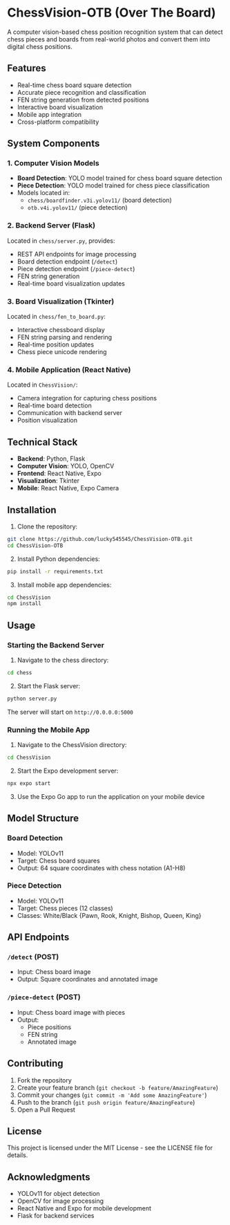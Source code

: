 # ChessVision-OTB (Over The Board)

A computer vision-based chess position recognition system that can detect chess pieces and boards from real-world photos and convert them into digital chess positions.

## Features

- Real-time chess board square detection
- Accurate piece recognition and classification
- FEN string generation from detected positions
- Interactive board visualization
- Mobile app integration
- Cross-platform compatibility

## System Components

### 1. Computer Vision Models
- **Board Detection**: YOLO model trained for chess board square detection
- **Piece Detection**: YOLO model trained for chess piece classification
- Models located in:
  - `chess/boardfinder.v3i.yolov11/` (board detection)
  - `otb.v4i.yolov11/` (piece detection)

### 2. Backend Server (Flask)
Located in `chess/server.py`, provides:
- REST API endpoints for image processing
- Board detection endpoint (`/detect`)
- Piece detection endpoint (`/piece-detect`)
- FEN string generation
- Real-time board visualization updates

### 3. Board Visualization (Tkinter)
Located in `chess/fen_to_board.py`:
- Interactive chessboard display
- FEN string parsing and rendering
- Real-time position updates
- Chess piece unicode rendering

### 4. Mobile Application (React Native)
Located in `ChessVision/`:
- Camera integration for capturing chess positions
- Real-time board detection
- Communication with backend server
- Position visualization

## Technical Stack

- **Backend**: Python, Flask
- **Computer Vision**: YOLO, OpenCV
- **Frontend**: React Native, Expo
- **Visualization**: Tkinter
- **Mobile**: React Native, Expo Camera

## Installation

1. Clone the repository:
```bash
git clone https://github.com/lucky545545/ChessVision-OTB.git
cd ChessVision-OTB
```

2. Install Python dependencies:
```bash
pip install -r requirements.txt
```

3. Install mobile app dependencies:
```bash
cd ChessVision
npm install
```

## Usage

### Starting the Backend Server

1. Navigate to the chess directory:
```bash
cd chess
```

2. Start the Flask server:
```bash
python server.py
```

The server will start on `http://0.0.0.0:5000`

### Running the Mobile App

1. Navigate to the ChessVision directory:
```bash
cd ChessVision
```

2. Start the Expo development server:
```bash
npx expo start
```

3. Use the Expo Go app to run the application on your mobile device

## Model Structure

### Board Detection
- Model: YOLOv11
- Target: Chess board squares
- Output: 64 square coordinates with chess notation (A1-H8)

### Piece Detection
- Model: YOLOv11
- Target: Chess pieces (12 classes)
- Classes: White/Black {Pawn, Rook, Knight, Bishop, Queen, King}

## API Endpoints

### `/detect` (POST)
- Input: Chess board image
- Output: Square coordinates and annotated image

### `/piece-detect` (POST)
- Input: Chess board image with pieces
- Output: 
  - Piece positions
  - FEN string
  - Annotated image

## Contributing

1. Fork the repository
2. Create your feature branch (`git checkout -b feature/AmazingFeature`)
3. Commit your changes (`git commit -m 'Add some AmazingFeature'`)
4. Push to the branch (`git push origin feature/AmazingFeature`)
5. Open a Pull Request

## License

This project is licensed under the MIT License - see the LICENSE file for details.

## Acknowledgments

- YOLOv11 for object detection
- OpenCV for image processing
- React Native and Expo for mobile development
- Flask for backend services
